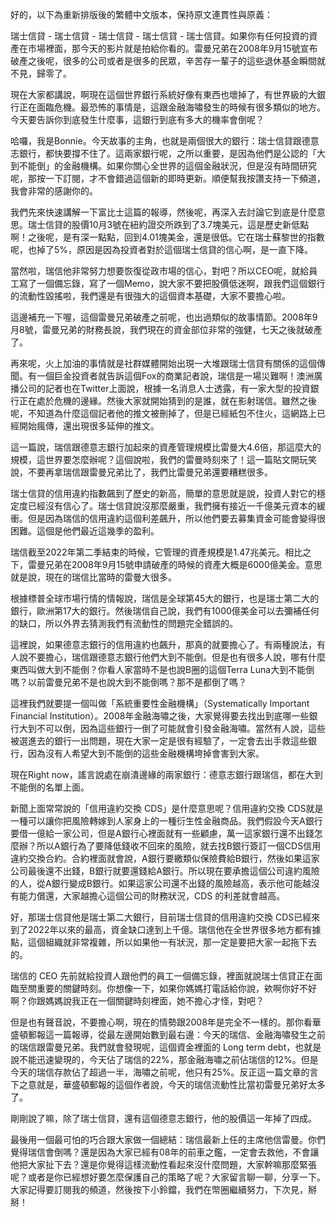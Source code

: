 好的，以下為重新排版後的繁體中文版本，保持原文連貫性與原義：

瑞士信貸 - 瑞士信貸 - 瑞士信貸 - 瑞士信貸 - 瑞士信貸。如果你有任何投資的資產在市場裡面，那今天的影片就是拍給你看的。雷曼兄弟在2008年9月15號宣布破產之後呢，很多的公司或者是很多的民眾，辛苦存一輩子的這些退休基金瞬間就不見，歸零了。

現在大家都講說，啊現在這個世界銀行系統好像有東西也壞掉了，有世界級的大銀行正在面臨危機。最恐怖的事情是，這跟金融海嘯發生的時候有很多類似的地方。今天要告訴你到底發生什麼事，這銀行到底有多大的機率會倒呢？

哈囉，我是Bonnie。今天故事的主角，也就是兩個很大的銀行：瑞士信貸跟德意志銀行，都快要撐不住了。這兩家銀行呢，之所以重要，是因為他們是公認的「大到不能倒」的金融機構。如果你關心全世界的這個金融狀況，但是沒有時間研究呢，那按一下訂閱，才不會錯過這個新的即時更新。順便幫我按讚支持一下頻道，我會非常的感謝你的。

我們先來快速講解一下富比士這篇的報導，然後呢，再深入去討論它到底是什麼意思。瑞士信貸的股價10月3號在紐約證交所跌到了3.7塊美元，這是歷史新低點啊！之後呢，是有深一點點，回到4.01塊美金，還是很低。它在瑞士蘇黎世的指數呢，也掉了5%，原因是因為投資者對於這個瑞士信貸的信心啊，是一直下降。

當然啦，瑞信他非常努力想要恢復從政市場的信心，對吧？所以CEO呢，就給員工寫了一個備忘錄，寫了一個Memo，說大家不要把股價低迷啊，跟我們這個銀行的流動性毀搖啦，我們還是有很強大的這個資本基礎，大家不要擔心啦。

這邊補充一下喔，這個雷曼兄弟破產之前呢，也出過類似的故事情節。2008年9月8號，雷曼兄弟的財務長說，我們現在的資金部位非常的強健，七天之後就破產了。

再來呢，火上加油的事情就是社群媒體開始出現一大堆跟瑞士信貸有關係的這個傳聞。有一個巨金投資者就告訴這個Fox的商業記者說，瑞信是一場災難啊！澳洲廣播公司的記者也在Twitter上面說，根據一名消息人士透露，有一家大型的投資銀行正在處於危機的邊緣。然後大家就開始猜到的是誰，就在影射瑞信。雖然之後呢，不知道為什麼這個記者他的推文被刪掉了，但是已經紙包不住火，這網路上已經開始瘋傳，還出現很多延伸的推文。

這一篇說，瑞信跟德意志銀行加起來的資產管理規模比雷曼大4.6倍，那這麼大的規模，這世界要怎麼辦呢？這個說啦，我們的雷曼時刻來了！這一篇貼文開玩笑說，不要再拿瑞信跟雷曼兄弟比了，我們比雷曼兄弟還要糟糕很多。

瑞士信貸的信用違約指數飆到了歷史的新高，簡單的意思就是說，投資人對它的穩定度已經沒有信心了。瑞士信貸說沒那麼嚴重，我們擁有接近一千億美元資本的緩衝。但是因為瑞信的信用違約這個利差飆升，所以他們要去募集資金可能會變得很困難。這個是他們最近這幾季的盈利。

瑞信截至2022年第二季結束的時候，它管理的資產規模是1.47兆美元。相比之下，雷曼兄弟在2008年9月15號申請破產的時候的資產大概是6000億美金。意思就是說，現在的瑞信比當時的雷曼大很多。

根據標普全球市場行情的情報說，瑞信是全球第45大的銀行，也是瑞士第二大的銀行，歐洲第17大的銀行。然後瑞信自己說，我們有1000億美金可以去彌補任何的缺口，所以外界去猜測我們有流動性的問題完全錯誤的。

這裡說，如果德意志銀行的信用違約也飆升，那真的就要擔心了。有兩種說法，有人說不要擔心，瑞信跟德意志銀行他們大到不能倒。但是也有很多人說，哪有什麼東西叫做大到不能倒？你看人家當時不是也說B圈的這個Terra Luna大到不能倒嗎？以前雷曼兄弟不是也說大到不能倒嗎？那不是都倒了嗎？

這裡我們就要提一個叫做「系統重要性金融機構」（Systematically Important Financial Institution）。2008年金融海嘯之後，大家覺得要去找出到底哪一些銀行大到不可以倒，因為這些銀行一倒了可能就會引發金融海嘯。當然有人說，這些被選進去的銀行一出問題，現在大家一定是很有經驗了，一定會去出手救這些銀行，因為沒有人希望大到不能倒的這些金融機構垮掉會害到大家。

現在Right now，謠言說處在崩潰邊緣的兩家銀行：德意志銀行跟瑞信，都在大到不能倒的名單上面。

新聞上面常常說的「信用違約交換 CDS」是什麼意思呢？信用違約交換 CDS就是一種可以讓你把風險轉嫁到人家身上的一種衍生性金融商品。我們假設今天A銀行要借一億給一家公司，但是A銀行心裡面就有一些顧慮，萬一這家銀行還不出錢怎麼辦？所以A銀行為了要降低錢收不回來的風險，就去找B銀行簽訂一個CDS信用違約交換合約。合約裡面就會說，A銀行要繳類似保險費給B銀行，然後如果這家公司最後還不出錢，B銀行就要還錢給A銀行。所以現在要承擔這個公司違約風險的人，從A銀行變成B銀行。如果這家公司還不出錢的風險越高，表示他可能越沒有能力償還，大家越擔心這個公司的財務狀況，CDS 的利差就會越高。

好，那瑞士信貸他是瑞士第二大銀行，目前瑞士信貸的信用違約交換 CDS已經來到了2022年以來的最高，資金缺口達到上千億。瑞信他在全世界很多地方都有據點，這個組織就非常複雜，所以如果他一有狀況，那一定是要把大家一起拖下去的。

瑞信的 CEO 先前就給投資人跟他們的員工一個備忘錄，裡面就說瑞士信貸正在面臨至關重要的關鍵時刻。你想像一下，如果你媽媽打電話給你說，欸啊你好不好啊？你跟媽媽說我正在一個關鍵時刻裡面，她不擔心才怪，對吧？

但是也有聲音說，不要擔心啊，現在的情勢跟2008年是完全不一樣的。那你看華盛頓郵報這一篇報導，從最左邊開始數到最右邊：今天的瑞信、金融海嘯發生之前的瑞信跟雷曼兄弟。我們就會發現呢，這個資金裡面的 Long term debt，也就是說不能迅速變現的，今天佔了瑞信的22%，那金融海嘯之前佔瑞信的12%。但是今天的瑞信存款佔了超過一半，海嘯之前呢，他只有25%。反正這一篇文章的言下之意就是，華盛頓郵報的這個作者說，今天的瑞信流動性比當初雷曼兄弟好太多了。

剛剛說了嘛，除了瑞士信貸，還有這個德意志銀行，他的股價這一年掉了四成。

最後用一個最可怕的巧合跟大家做一個總結：瑞信最新上任的主席他信雷曼。你們覺得瑞信會倒嗎？還是因為大家已經有08年的前車之鑑，一定會去救他，不會讓他把大家扯下去？還是你覺得這樣流動性看起來沒什麼問題，大家幹嘛那麼緊張呢？或者是你已經想好要怎麼保護自己的策略了呢？大家留言聊一聊，分享一下。大家記得要訂閱我的頻道，然後按下小鈴鐺，我們在幣圈繼續努力，下次見，掰掰！
